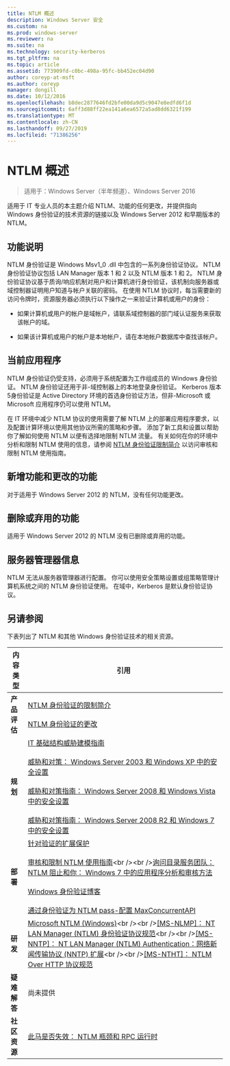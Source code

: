 ```yaml
---
title: NTLM 概述
description: Windows Server 安全
ms.custom: na
ms.prod: windows-server
ms.reviewer: na
ms.suite: na
ms.technology: security-kerberos
ms.tgt_pltfrm: na
ms.topic: article
ms.assetid: 773909fd-c0bc-498a-95fc-bb452ec04d90
author: coreyp-at-msft
ms.author: coreyp
manager: dongill
ms.date: 10/12/2016
ms.openlocfilehash: b8dec2877646fd2bfe00da9d5c9047e8edfd6f1d
ms.sourcegitcommit: 6aff3d88ff22ea141a6ea6572a5ad8dd6321f199
ms.translationtype: MT
ms.contentlocale: zh-CN
ms.lasthandoff: 09/27/2019
ms.locfileid: "71386256"
---
```

# <a name="ntlm-overview"></a>NTLM 概述

>适用于：Windows Server（半年频道）、Windows Server 2016

适用于 IT 专业人员的本主题介绍 NTLM、功能的任何更改，并提供指向 Windows 身份验证的技术资源的链接以及 Windows Server 2012 和早期版本的 NTLM。

## <a name="BKMK_OVER"></a>功能说明
NTLM 身份验证是 Windows Msv1\_0 .dll 中包含的一系列身份验证协议。 NTLM 身份验证协议包括 LAN Manager 版本 1 和 2 以及 NTLM 版本 1 和 2。 NTLM 身份验证协议基于质询\/响应机制对用户和计算机进行身份验证，该机制向服务器或域控制器证明用户知道与帐户关联的密码。 在使用 NTLM 协议时，每当需要新的访问令牌时，资源服务器必须执行以下操作之一来验证计算机或用户的身份：

-   如果计算机或用户的帐户是域帐户，请联系域控制器的部门域认证服务来获取该帐户的域。

-   如果该计算机或用户的帐户是本地帐户，请在本地帐户数据库中查找该帐户。

## <a name="BKMK_APP"></a>当前应用程序
NTLM 身份验证仍受支持，必须用于系统配置为工作组成员的 Windows 身份验证。 NTLM 身份验证还用于非\-域控制器上的本地登录身份验证。 Kerberos 版本5身份验证是 Active Directory 环境的首选身份验证方法，但非\-Microsoft 或 Microsoft 应用程序仍可以使用 NTLM。

在 IT 环境中减少 NTLM 协议的使用需要了解 NTLM 上的部署应用程序要求，以及配置计算环境以使用其他协议所需的策略和步骤。 添加了新工具和设置以帮助你了解如何使用 NTLM 以便有选择地限制 NTLM 流量。 有关如何在你的环境中分析和限制 NTLM 使用的信息，请参阅 [NTLM 身份验证限制简介](https://technet.microsoft.com/library/dd560653(v=ws.10).aspx) 以访问审核和限制 NTLM 使用指南。

## <a name="BKMK_NEW"></a>新增功能和更改的功能
对于适用于 Windows Server 2012 的 NTLM，没有任何功能更改。

## <a name="BKMK_DEP"></a>删除或弃用的功能
适用于 Windows Server 2012 的 NTLM 没有已删除或弃用的功能。

## <a name="BKMK_INSTALL"></a>服务器管理器信息
NTLM 无法从服务器管理器进行配置。 你可以使用安全策略设置或组策略管理计算机系统之间的 NTLM 身份验证使用。 在域中，Kerberos 是默认身份验证协议。

## <a name="BKMK_LINKS"></a>另请参阅
下表列出了 NTLM 和其他 Windows 身份验证技术的相关资源。

|内容类型|引用|
|--------|-------|
|**产品评估**|[NTLM 身份验证的限制简介](https://technet.microsoft.com/library/dd560653.aspx)<br /><br />[NTLM 身份验证的更改](https://technet.microsoft.com/library/dd566199.aspx)|
|**规划**|[IT 基础结构威胁建模指南](https://technet.microsoft.com/library/dd941826.aspx)<br /><br />[威胁和对策： Windows Server 2003 和 Windows XP 中的安全设置](https://technet.microsoft.com/library/dd162275.aspx)<br /><br />[威胁和对策指南： Windows Server 2008 和 Windows Vista 中的安全设置](https://technet.microsoft.com/library/dd349791.aspx)<br /><br />[威胁和对策指南： Windows Server 2008 R2 和 Windows 7 中的安全设置](https://technet.microsoft.com/library/hh125921.aspx)|
|**部署**|[针对验证的扩展保护](https://support.microsoft.com/kb/968389)<br /><br />[审核和限制 NTLM 使用指南](https://technet.microsoft.com/library/jj865674(v=ws.10).aspx)<br /><br />[询问目录服务团队： NTLM 阻止和你： Windows 7 中的应用程序分析和审核方法](https://blogs.technet.com/askds/archive/2009/10/08/ntlm-blocking-and-you-application-analysis-and-auditing-methodologies-in-windows-7.aspx)<br /><br />[Windows 身份验证博客](https://blogs.technet.com/authentication/)<br /><br />[通过身份验证为 NTLM pass\-配置 MaxConcurrentAPI](https://social.technet.microsoft.com/wiki/contents/articles/9759.configuring-maxconcurrentapi-for-ntlm-pass-through-authentication.aspx)|
|**研发**|[Microsoft NTLM \(Windows\)](https://msdn.microsoft.com/library/aa378749(VS.85).aspx)<br /><br />[\[MS\-NLMP\]： NT LAN Manager \(NTLM\) 身份验证协议规范](https://msdn.microsoft.com/library/cc236621(PROT.10).aspx)<br /><br />[\[MS\-NNTP\]： NT LAN Manager \(NTLM\) Authentication：网络新闻传输协议 \(NNTP\) 扩展](https://msdn.microsoft.com/library/cc236774(PROT.10).aspx)<br /><br />[\[MS\-NTHT\]： NTLM Over HTTP 协议规范](https://msdn.microsoft.com/library/cc237488(PROT.10).aspx)|
|**疑难解答**|尚未提供|
|**社区资源**|[此马是否失效： NTLM 瓶颈和 RPC 运行时](http://blogs.technet.com/b/askds/archive/2011/09/15/is-this-horse-dead-yet-ntlm-bottlenecks-and-the-rpc-runtime.aspx)|



